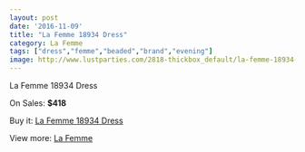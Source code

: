 ```yaml
---
layout: post
date: '2016-11-09'
title: "La Femme 18934 Dress"
category: La Femme
tags: ["dress","femme","beaded","brand","evening"]
image: http://www.lustparties.com/2818-thickbox_default/la-femme-18934-dress.jpg
---
```

La Femme 18934 Dress

On Sales: **$418**
<a href="https://www.lustparties.com/en/la-femme/922-la-femme-18934-dress.html"><amp-img layout="responsive" width="600" height="600" src="//www.lustparties.com/2818-thickbox_default/la-femme-18934-dress.jpg" alt="La Femme 18934 Dress 0" /></a>
<a href="https://www.lustparties.com/en/la-femme/922-la-femme-18934-dress.html"><amp-img layout="responsive" width="600" height="600" src="//www.lustparties.com/2820-thickbox_default/la-femme-18934-dress.jpg" alt="La Femme 18934 Dress 1" /></a>
<a href="https://www.lustparties.com/en/la-femme/922-la-femme-18934-dress.html"><amp-img layout="responsive" width="600" height="600" src="//www.lustparties.com/2819-thickbox_default/la-femme-18934-dress.jpg" alt="La Femme 18934 Dress 2" /></a>

Buy it: [La Femme 18934 Dress](https://www.lustparties.com/en/la-femme/922-la-femme-18934-dress.html "La Femme 18934 Dress")

View more: [La Femme](https://www.lustparties.com/en/4-la-femme "La Femme")